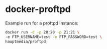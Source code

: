# docker-proftpd

Example run for a proftpd instance:

```bash
docker run -d -p 20:20 -p 21:21 \
-e FTP_USERNAME=test -e FTP_PASSWORD=test \
hauptmedia/proftpd
```
